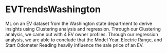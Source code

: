 # EVTrendsWashington
ML on an EV dataset from the Washington state department to derive insights using Clustering analysis and regression.
Through our Clustering analysis, we came out with 4 EV owner profiles.
Through our regression analysis, we are able to conclude that the Model Year, Electric Range, and Start Odometer Reading heavily influence the sale price of an EV.
